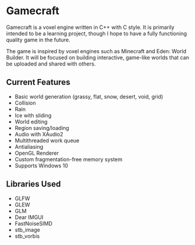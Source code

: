 # Gamecraft
Gamecraft is a voxel engine written in C++ with C style. It is primarily intended to be a learning project, though I hope to have a fully functioning quality game in the future.

The game is inspired by voxel engines such as Minecraft and Eden: World Builder. It will be focused on building interactive, game-like worlds that can be uploaded and shared with others.

## Current Features ##
- Basic world generation (grassy, flat, snow, desert, void, grid)
- Collision
- Rain
- Ice with sliding
- World editing
- Region saving/loading
- Audio with XAudio2
- Multithreaded work queue
- Antialiasing
- OpenGL Renderer
- Custom fragmentation-free memory system
- Supports Windows 10

## Libraries Used ##
- GLFW
- GLEW
- GLM
- Dear IMGUI
- FastNoiseSIMD
- stb_image
- stb_vorbis
